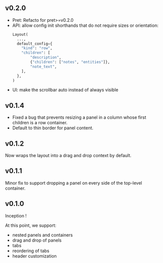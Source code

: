 ## v0.2.0

- Pret: Refacto for pret>=v0.2.0
- API: allow config init shorthands that do not require sizes or orientation:
    ```python
    Layout(
      ...,
      default_config={
        "kind": "row",
        "children": [
            "description",
            {"children": ["notes", "entities"]},
            "note_text",
        ],
      },
    )
    ```
- UI: make the scrollbar auto instead of always visible

## v0.1.4

- Fixed a bug that prevents resizing a panel in a column whose first children is a row container.
- Default to thin border for panel content.

## v0.1.2

Now wraps the layout into a drag and drop context by default.

## v0.1.1

Minor fix to support dropping a panel on every side of the top-level container.

## v0.1.0

Inception !

At this point, we support:

- nested panels and containers
- drag and drop of panels
- tabs
- reordering of tabs
- header customization
